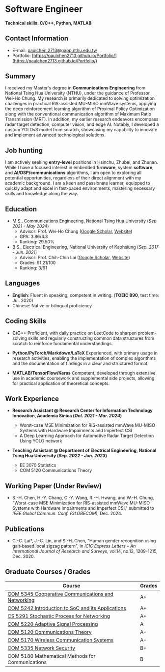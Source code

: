 # **Software Engineer**

#### Technical skills: C/C++, Python, MATLAB


## **Contact Information**
- E-mail: paulchen.2713@gapp.nthu.edu.tw
- Portfolio: [https://paulchen2713.github.io/Portfolio/](https://paulchen2713.github.io/Portfolio/)

## **Summary**
I received my Master's degree in **Communications Engineering** from National Tsing Hua University (NTHU), under the guidance of Professor Wei-Ho Chung. My research is primarily dedicated to solving optimization challenges in practical RIS-assisted MU-MISO mmWave systems, applying the deep reinforcement learning algorithm of Proximal Policy Optimization along with the conventional communication algorithm of Maximum Ratio Transmission (MRT). In addition, my earlier research endeavors encompass radar target detection, computer vision, and edge AI. Notably, I developed a custom YOLOv3 model from scratch, showcasing my capability to innovate and implement advanced technological solutions.


## **Job hunting**
I am actively seeking **entry-level** positions in Hsinchu, Zhubei, and Zhunan. While I have a focused interest in embedded **firmware**, system **software**, and **AI/DSP/communications** algorithms, I am open to exploring all potential opportunities, regardless of their direct alignment with my academic background. 
I am a keen and passionate learner, equipped to quickly adapt and excel in fast-paced environments, mastering necessary skills and knowledge along the way.


## **Education**
- M.S., Communications Engineering,  National Tsing Hua University (*Sep. 2021 - May 2024*)
  - Advisor: Prof. Wei-Ho Chung ([Google Scholar](https://scholar.google.com/citations?user=5vpmKfkAAAAJ&hl=zh-TW), [Website](https://www.ee.nthu.edu.tw/whchung/index.html))
  - GPA: 3.86/4.3
  - Ranking: 29.50%
- B.S., Electrical Engineering, National University of Kaohsiung (*Sep. 2017 - Jun. 2021*)
  - Advisor: Prof. Chih-Chin Lai ([Google Scholar](https://scholar.google.com.tw/citations?hl=zh-TW&user=_ASFBLsAAAAJ), [Website](https://ee.nuk.edu.tw/p/406-1039-53841,r1680.php?Lang=zh-tw))
  - Grades: 91.21/100
  - Ranking: 3/91 
  

## **Languages**
- **English**: Fluent in speaking, competent in writing. (**TOEIC 890**, test time: Jul. 2020)
- Chinese: Native or bilingual proficiency



## **Coding Skills**
- **C/C++**
Proficient, with daily practice on LeetCode to sharpen problem-solving skills and regularly constructing common data structures from scratch to reinforce fundamental understandings.

- **Python/PyTorch/Markdown/LaTeX**
Experienced, with primary usage in research activities, enabling the implementation of complex algorithms and the documentation of findings in a clear and structured format.

- **MATLAB/TensorFlow/Keras**
Competent, developed through extensive use in academic coursework and supplemental side projects, allowing for practical application of theoretical concepts.



## **Work Experience**
- **Research Assistant @ Research Center for Information Technology Innovation, Academia Sinica (*Oct. 2021 - Mar. 2024*)**
  - Worst-case MSE Minimization for RIS-assisted mmWave MU-MISO Systems with Hardware Impairments and Imperfect CSI 
    <!--   - My thesis research introduces a novel DRL-based discrete optimization framework aimed at mitigating various hardware impairments and CSI imperfections in RIS-assisted mmWave MU-MISO systems. -->
  - A Deep Learning Approach for Automotive Radar Target Detection Using YOLO network
    <!--   - My initial research focused on radar target detection, computer vision, and edge AI. Particularly, I developed a custom YOLOv3 model from scratch for object detection on the RD maps. -->


- **Teaching Assistant @ Department of Electrical Engineering, National Tsing Hua University (*Sep. 2022 - Jun. 2023*)**
  - EE 3070 Statistics 
  - COM 5120 Communications Theory 


## **Working Paper (Under Review)**
- S.-H. Chen, H.-Y. Chang, C.-Y. Wang, R.-H. Hwang, and W.-H. Chung, "Worst-case MSE Minimization for RIS-assisted mmWave MU-MISO Systems with Hardware Impairments and Imperfect CSI," submitted to *IEEE Global Commun. Conf. (GLOBECOM)*, Dec. 2024.


## **Publications**
- C.-C. Lai*, J.-C. Lin, and S.-H. Chen, "Human gender recognition using gait-based local zigzag pattern", in *ICIC Express Letters – An International Journal of Research and Surveys*, vol.14, no.12, 1209-1215, Dec. 2020.


## **Graduate Courses / Grades**

|  Course |  Grades |
| ------- | ------- |
| [COM 5345 Cooperative Communications and Networking](https://github.com/paulchen2713/NTHU-CCN_2022)    | A+ | 
| [COM 5242 Introduction to SoC and its Applications](https://github.com/paulchen2713/NTHU-SoC_2022) | A+ | 
| [CS 5291 Stochastic Process for Networking](https://github.com/paulchen2713/NTHU-Stochastic_Process_2022) | A+ | 
| [COM 5220 Adaptive Signal Processing](https://github.com/paulchen2713/NTHU-ASP_2021) | A | 
| [COM 5120 Communications Theory](https://github.com/paulchen2713/NTHU-Communication_Theory_2022) | A- | 
| [COM 5170 Wireless Communication Systems](https://github.com/paulchen2713/NTHU-WCS_2021) | A- | 
| [COM 5335 Network Security](https://github.com/paulchen2713/NTHU-Network_Security_2022) | B+ | 
| COM 5180 Mathematical Methods for Communications | B | 



